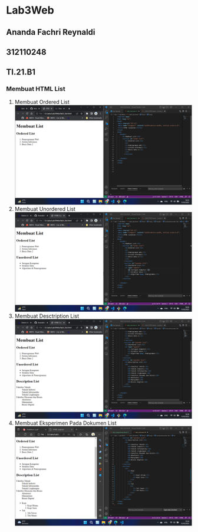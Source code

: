 # Lab3Web
## Ananda Fachri Reynaldi
## 312110248
## TI.21.B1

### Membuat HTML List
1. Membuat Ordered List
![Step1](SS/SS1.png)
2. Membuat Unordered List
![Step2](SS/SS2.png)
3. Membuat Desctription List
![Step3](SS/SS3.png)
3. Membuat Eksperimen Pada Dokumen List
![Step4](SS/SS4.png)